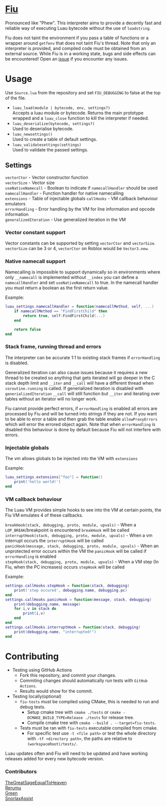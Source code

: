 # [Fiu](https://github.com/TheGreatSageEqualToHeaven/Fiu/blob/main/Source.lua)

Pronounced like "Phew". This interpreter aims to provide a decently fast and reliable way of executing Luau bytecode without the use of `loadstring`. 

Fiu does not taint the environment if you pass a table of functions or a wrapper around `getfenv` that does not taint Fiu's thread. Note that only an interpreter is provided, and compiled code must be obtained from an external source. While Fiu is in a working state, bugs and side effects can be encountered! Open an [issue](https://github.com/TheGreatSageEqualToHeaven/Fiu/issues) if you encounter any issues.

# Usage
Use `Source.lua` from the repository and set `FIU_DEBUGGING` to false at the top of the file.

- `luau_load(module | bytecode, env, settings?)` <div>Accepts a luau module or bytecode. Returns the main prototype wrapped and a `luau_close` function to kill the interpreter if needed.</div>
- `luau_deserialize(bytecode, settings?)` <div>Used to deserialise bytecode.</div>
- `luau_newsettings()` <div>Used to create a table of default settings.</div>
- `luau_validatesettings(settings)` <div>Used to validate the passed settings.</div>

## Settings

`vectorCtor` - Vector constructor function  
`vectorSize` - Vector size  
`useNativeNamecall` - Boolean to indicate if `namecallHandler` should be used  
`namecallHandler` - Function handler for native namecalling  
`extensions` - Table of injectable globals
`callHooks` - VM callback behaviour emulators  
`errorHandling` - Error handling by the VM for line information and opcode information  
`generalizedIteration` - Use generalized iteration in the VM  

### Vector constant support

Vector constants can be supported by setting `vectorCtor` and `vectorSize`. `vectorSize` can be 3 or 4, `vectorCtor` on Roblox would be `Vector3.new`.

### Native namecall support

Namecalling is impossible to support dynamically so in environments where only `__namecall` is implemented without `__index` you can define a `namecallHandler` and set `useNativeNamecall` to true. In the namecall handler you must return a boolean as the first return value. 

Example: 

```lua
luau_settings.namecallHandler = function(namecallMethod, self, ...)
    if namecallMethod == "FindFirstChild" then
        return true, self:FindFirstChild(...)
    end 

    return false
end
```

### Stack frame, running thread and errors

The interpreter can be accurate 1:1 to existing stack frames if `errorHandling` is disabled. 

Generalized iteration can also cause issues because it requires a new thread to be created so anything that gets iterated will go deeper in the C stack depth limit and `__iter` and `__call` will have a different thread when `coroutine.running` is called. If generialized iteration is disabled with `generializedIteration` `__call` will still function but `__iter` and iterating over tables without an iterator will no longer work.

Fiu cannot provide perfect errors, if `errorHandling` is enabled all errors are processed by Fiu and will be turned into strings if they are not. If you want to be able to error a table and then grab the table enable `allowProxyErrors` which will error the errored object again. Note that when `errorHandling` is disabled this behaviour is done by default because Fiu will not interfere with errors. 

### Injectable globals

The vm allows globals to be injected into the VM with `extensions`

Example:

```lua
luau_settings.extensions["foo"] = function()
    print('hello world!')
end
```

### VM callback behaviour

The Luau VM provides simple hooks to see into the VM at certain points, the Fiu VM emulates 4 of these callbacks. 

`breakHook(stack, debugging, proto, module, upvals)` - When a `LOP_BREAK`/breakpoint is encountered `breakHook` will be called  
`interruptHook(stack, debugging, proto, module, upvals)` - When a vm interrupt occurs the `interruptHook` will be called  
`panicHook(message, stack, debugging, proto, module, upvals)` - When an unprotected error occurs within the VM the `panicHook` will be called if `errorHandling` is enabled  
`stepHook(stack, debugging, proto, module, upvals)` - When a VM step (In Fiu, when the PC increases) occurs `stepHook` will be called  

Example:

```lua
settings.callHooks.stepHook = function(stack, debugging)
	print('step occured', debugging.name, debugging.pc)	
end
settings.callHooks.panicHook = function(message, stack, debugging)
	print(debugging.name, message)
	for i,v in stack do 
		print(i,v)
	end
end
settings.callHooks.interruptHook = function(stack, debugging)
	print(debugging.name, "interrupted!")
end
```
 
# Contributing

- Testing using GitHub Actions
  - Fork this repository, and commit your changes.
  - Commiting changes should automatically run tests with `GitHub Actions`.
  - Results would show for the commit.
- Testing locally(optional)
  - `fiu-tests` must be compiled using CMake, this is needed to run and debug tests.
    - Setup cmake tree with `cmake ./tests` or `cmake -DCMAKE_BUILD_TYPE=Release ./tests` for release tree.
    - Compile cmake tree with `cmake --build . --target=fiu-tests`.
  - Tests must be ran with `fiu-tests` executable compiled from cmake.
    - For specific test use `-t <file path>` or test the whole directory with `-tf <directory path>`, the paths are relative to `(workspaceRoot)/tests/`.

<div>Luau updates often and Fiu will need to be updated and have working releases added for every new bytecode version.</div>  
  
### Contributors
  
[TheGreatSageEqualToHeaven](https://github.com/TheGreatSageEqualToHeaven/)  
[Rerumu](https://github.com/Rerumu/)  
[Green](https://github.com/green-real/)  
[SnorlaxAssist](https://github.com/Snorlaxassist)  
